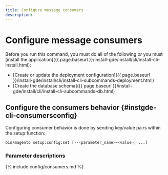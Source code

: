 ```yaml
---
title: Configure message consumers
description:
---
```


# Configure message consumers

Before you run this command, you must do all of the following *or* you must [install the application]({{ page.baseurl }}/install-gde/install/cli/install-cli-install.html):

*  [Create or update the deployment configuration]({{ page.baseurl }}/install-gde/install/cli/install-cli-subcommands-deployment.html)
*  [Create the database schema]({{ page.baseurl }}/install-gde/install/cli/install-cli-subcommands-db.html)

## Configure the consumers behavior {#instgde-cli-consumersconfig}

Configuring consumer behavior is done by sending key/value pairs within the setup function:

```bash
bin/magento setup:config:set [--<parameter_name>=<value>, ...]
```

### Parameter descriptions

{% include config/consumers.md %}
